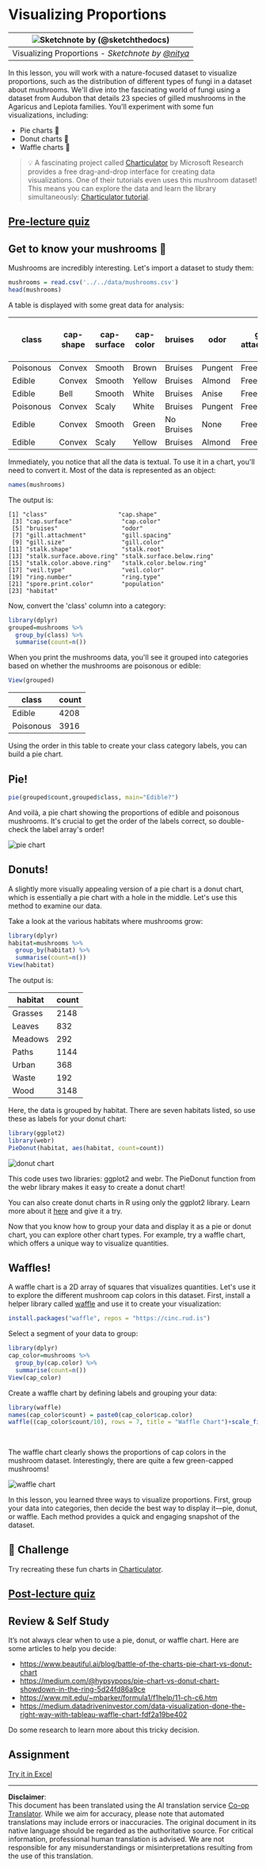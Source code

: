 <!--
CO_OP_TRANSLATOR_METADATA:
{
  "original_hash": "47028abaaafa2bcb1079702d20569066",
  "translation_date": "2025-08-31T11:02:18+00:00",
  "source_file": "3-Data-Visualization/R/11-visualization-proportions/README.md",
  "language_code": "en"
}
-->
# Visualizing Proportions

|![ Sketchnote by [(@sketchthedocs)](https://sketchthedocs.dev) ](../../../sketchnotes/11-Visualizing-Proportions.png)|
|:---:|
|Visualizing Proportions - _Sketchnote by [@nitya](https://twitter.com/nitya)_ |

In this lesson, you will work with a nature-focused dataset to visualize proportions, such as the distribution of different types of fungi in a dataset about mushrooms. We'll dive into the fascinating world of fungi using a dataset from Audubon that details 23 species of gilled mushrooms in the Agaricus and Lepiota families. You'll experiment with some fun visualizations, including:

- Pie charts 🥧
- Donut charts 🍩
- Waffle charts 🧇

> 💡 A fascinating project called [Charticulator](https://charticulator.com) by Microsoft Research provides a free drag-and-drop interface for creating data visualizations. One of their tutorials even uses this mushroom dataset! This means you can explore the data and learn the library simultaneously: [Charticulator tutorial](https://charticulator.com/tutorials/tutorial4.html).

## [Pre-lecture quiz](https://purple-hill-04aebfb03.1.azurestaticapps.net/quiz/20)

## Get to know your mushrooms 🍄

Mushrooms are incredibly interesting. Let's import a dataset to study them:

```r
mushrooms = read.csv('../../data/mushrooms.csv')
head(mushrooms)
```
A table is displayed with some great data for analysis:

| class     | cap-shape | cap-surface | cap-color | bruises | odor    | gill-attachment | gill-spacing | gill-size | gill-color | stalk-shape | stalk-root | stalk-surface-above-ring | stalk-surface-below-ring | stalk-color-above-ring | stalk-color-below-ring | veil-type | veil-color | ring-number | ring-type | spore-print-color | population | habitat |
| --------- | --------- | ----------- | --------- | ------- | ------- | --------------- | ------------ | --------- | ---------- | ----------- | ---------- | ------------------------ | ------------------------ | ---------------------- | ---------------------- | --------- | ---------- | ----------- | --------- | ----------------- | ---------- | ------- |
| Poisonous | Convex    | Smooth      | Brown     | Bruises | Pungent | Free            | Close        | Narrow    | Black      | Enlarging   | Equal      | Smooth                   | Smooth                   | White                  | White                  | Partial   | White      | One         | Pendant   | Black             | Scattered  | Urban   |
| Edible    | Convex    | Smooth      | Yellow    | Bruises | Almond  | Free            | Close        | Broad     | Black      | Enlarging   | Club       | Smooth                   | Smooth                   | White                  | White                  | Partial   | White      | One         | Pendant   | Brown             | Numerous   | Grasses |
| Edible    | Bell      | Smooth      | White     | Bruises | Anise   | Free            | Close        | Broad     | Brown      | Enlarging   | Club       | Smooth                   | Smooth                   | White                  | White                  | Partial   | White      | One         | Pendant   | Brown             | Numerous   | Meadows |
| Poisonous | Convex    | Scaly       | White     | Bruises | Pungent | Free            | Close        | Narrow    | Brown      | Enlarging   | Equal      | Smooth                   | Smooth                   | White                  | White                  | Partial   | White      | One         | Pendant   | Black             | Scattered  | Urban   |
| Edible    | Convex    | Smooth      | Green     | No Bruises | None   | Free            | Crowded      | Broad     | Black      | Tapering    | Equal      | Smooth                   | Smooth                   | White                  | White                  | Partial   | White      | One         | Evanescent | Brown             | Abundant   | Grasses |
| Edible    | Convex    | Scaly       | Yellow    | Bruises | Almond  | Free            | Close        | Broad     | Brown      | Enlarging   | Club       | Smooth                   | Smooth                   | White                  | White                  | Partial   | White      | One         | Pendant   | Black             | Numerous   | Grasses |

Immediately, you notice that all the data is textual. To use it in a chart, you'll need to convert it. Most of the data is represented as an object:

```r
names(mushrooms)
```

The output is:

```output
[1] "class"                    "cap.shape"               
 [3] "cap.surface"              "cap.color"               
 [5] "bruises"                  "odor"                    
 [7] "gill.attachment"          "gill.spacing"            
 [9] "gill.size"                "gill.color"              
[11] "stalk.shape"              "stalk.root"              
[13] "stalk.surface.above.ring" "stalk.surface.below.ring"
[15] "stalk.color.above.ring"   "stalk.color.below.ring"  
[17] "veil.type"                "veil.color"              
[19] "ring.number"              "ring.type"               
[21] "spore.print.color"        "population"              
[23] "habitat"            
```
Now, convert the 'class' column into a category:

```r
library(dplyr)
grouped=mushrooms %>%
  group_by(class) %>%
  summarise(count=n())
```

When you print the mushrooms data, you'll see it grouped into categories based on whether the mushrooms are poisonous or edible:

```r
View(grouped)
```

| class     | count |
| --------- | ----- |
| Edible    | 4208  |
| Poisonous | 3916  |

Using the order in this table to create your class category labels, you can build a pie chart.

## Pie!

```r
pie(grouped$count,grouped$class, main="Edible?")
```
And voilà, a pie chart showing the proportions of edible and poisonous mushrooms. It's crucial to get the order of the labels correct, so double-check the label array's order!

![pie chart](../../../../../3-Data-Visualization/R/11-visualization-proportions/images/pie1-wb.png)

## Donuts!

A slightly more visually appealing version of a pie chart is a donut chart, which is essentially a pie chart with a hole in the middle. Let's use this method to examine our data.

Take a look at the various habitats where mushrooms grow:

```r
library(dplyr)
habitat=mushrooms %>%
  group_by(habitat) %>%
  summarise(count=n())
View(habitat)
```
The output is:

| habitat | count |
| ------- | ----- |
| Grasses | 2148  |
| Leaves  | 832   |
| Meadows | 292   |
| Paths   | 1144  |
| Urban   | 368   |
| Waste   | 192   |
| Wood    | 3148  |

Here, the data is grouped by habitat. There are seven habitats listed, so use these as labels for your donut chart:

```r
library(ggplot2)
library(webr)
PieDonut(habitat, aes(habitat, count=count))
```

![donut chart](../../../../../3-Data-Visualization/R/11-visualization-proportions/images/donut-wb.png)

This code uses two libraries: ggplot2 and webr. The PieDonut function from the webr library makes it easy to create a donut chart!

You can also create donut charts in R using only the ggplot2 library. Learn more about it [here](https://www.r-graph-gallery.com/128-ring-or-donut-plot.html) and give it a try.

Now that you know how to group your data and display it as a pie or donut chart, you can explore other chart types. For example, try a waffle chart, which offers a unique way to visualize quantities.

## Waffles!

A waffle chart is a 2D array of squares that visualizes quantities. Let's use it to explore the different mushroom cap colors in this dataset. First, install a helper library called [waffle](https://cran.r-project.org/web/packages/waffle/waffle.pdf) and use it to create your visualization:

```r
install.packages("waffle", repos = "https://cinc.rud.is")
```

Select a segment of your data to group:

```r
library(dplyr)
cap_color=mushrooms %>%
  group_by(cap.color) %>%
  summarise(count=n())
View(cap_color)
```

Create a waffle chart by defining labels and grouping your data:

```r
library(waffle)
names(cap_color$count) = paste0(cap_color$cap.color)
waffle((cap_color$count/10), rows = 7, title = "Waffle Chart")+scale_fill_manual(values=c("brown", "#F0DC82", "#D2691E", "green", 
                                                                                     "pink", "purple", "red", "grey", 
                                                                                     "yellow","white"))
```

The waffle chart clearly shows the proportions of cap colors in the mushroom dataset. Interestingly, there are quite a few green-capped mushrooms!

![waffle chart](../../../../../3-Data-Visualization/R/11-visualization-proportions/images/waffle.png)

In this lesson, you learned three ways to visualize proportions. First, group your data into categories, then decide the best way to display it—pie, donut, or waffle. Each method provides a quick and engaging snapshot of the dataset.

## 🚀 Challenge

Try recreating these fun charts in [Charticulator](https://charticulator.com).

## [Post-lecture quiz](https://purple-hill-04aebfb03.1.azurestaticapps.net/quiz/21)

## Review & Self Study

It’s not always clear when to use a pie, donut, or waffle chart. Here are some articles to help you decide:

- https://www.beautiful.ai/blog/battle-of-the-charts-pie-chart-vs-donut-chart
- https://medium.com/@hypsypops/pie-chart-vs-donut-chart-showdown-in-the-ring-5d24fd86a9ce
- https://www.mit.edu/~mbarker/formula1/f1help/11-ch-c6.htm
- https://medium.datadriveninvestor.com/data-visualization-done-the-right-way-with-tableau-waffle-chart-fdf2a19be402

Do some research to learn more about this tricky decision.

## Assignment

[Try it in Excel](assignment.md)

---

**Disclaimer**:  
This document has been translated using the AI translation service [Co-op Translator](https://github.com/Azure/co-op-translator). While we aim for accuracy, please note that automated translations may include errors or inaccuracies. The original document in its native language should be regarded as the authoritative source. For critical information, professional human translation is advised. We are not responsible for any misunderstandings or misinterpretations resulting from the use of this translation.